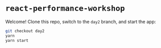 # `react-performance-workshop`

Welcome! Clone this repo, switch to the `day2` branch, and start the app:

```sh
git checkout day2
yarn
yarn start
```
